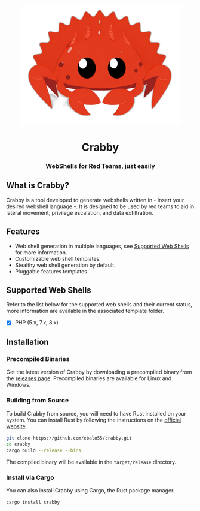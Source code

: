 <p align="center">
<img src=".assets/crab.png" width="432">
</p>
<h1 align="center">
    Crabby
</h1>
<h3 align="center">
    WebShells for Red Teams, just easily
</h3>

## What is Crabby?

Crabby is a tool developed to generate webshells written in - insert your desired webshell language -.
It is designed to be used by red teams to aid in lateral movement, privilege escalation, and data exfiltration.

## Features

- Web shell generation in multiple languages, see [Supported Web Shells](#supported-web-shells) for more information.
- Customizable web shell templates.
- Stealthy web shell generation by default.
- Pluggable features templates.

## Supported Web Shells

Refer to the list below for the supported web shells and their current status, more information are available in the
associated template folder.

- [x] PHP (5.x, 7.x, 8.x)

## Installation

### Precompiled Binaries

Get the latest version of Crabby by downloading a precompiled binary from the
[releases page](https://github.com/ebalo55/crabby/releases). Precompiled binaries are available for Linux and Windows.

### Building from Source

To build Crabby from source, you will need to have Rust installed on your system. You can install Rust by following the
instructions on the [official website](https://www.rust-lang.org/tools/install).

```bash
git clone https://github.com/ebalo55/crabby.git
cd crabby
cargo build --release --bins
```

The compiled binary will be available in the `target/release` directory.

### Install via Cargo

You can also install Crabby using Cargo, the Rust package manager.

```bash
cargo install crabby
```